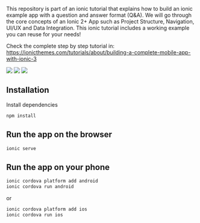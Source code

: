 This repository is part of an ionic tutorial that explains how to build an ionic example app with a question and answer format (Q&A). We will go through the core concepts of an Ionic 2+ App such as Project Structure, Navigation, UI/UX and Data Integration. This ionic tutorial includes a working example you can reuse for your needs!

Check the complete step by step tutorial in: https://ionicthemes.com/tutorials/about/building-a-complete-mobile-app-with-ionic-3

![](https://s3-us-west-2.amazonaws.com/ionicthemes/tutorials/screenshots/build-a-complete-mobile-app-with-ionic-2/app_1.png?v=1)
![](https://s3-us-west-2.amazonaws.com/ionicthemes/tutorials/screenshots/build-a-complete-mobile-app-with-ionic-2/app_2.png?v=1)
![](https://s3-us-west-2.amazonaws.com/ionicthemes/tutorials/screenshots/build-a-complete-mobile-app-with-ionic-2/app_4.png?v=1)

## Installation

Install  dependencies
```sh
npm install
```

## Run the app on the browser

```sh
ionic serve
```

## Run the app on your phone

```sh
ionic cordova platform add android
ionic cordova run android
```

or

```sh
ionic cordova platform add ios
ionic cordova run ios
```
